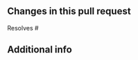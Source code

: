 <!--

Before working on a contribution, you must determine on which branch you need to work:
- Bug fix: choose the latest maintenance branch `11.5`
- Feature/Improvement: choose `11.x` 

> All bug fixes merged into the latest maintenance branch are also merged to the current dev branch (`11.x`) on a regular basis.

## Please make sure your PR complies with all of the following points: 
- [ ] Read and accept our [contributing guidelines](/CONTRIBUTING.md) before you submit a PR.
- [ ] Features need to be proper documented in `doc/` 
- [ ] Bugfixes need a short guide how to reproduce them -> target branch is the oldest supported maintenance branch, e.g. `11.4` (see Readme.md for the list of supported versions)
- [ ] Meet all coding standards (see PhpStan actions) 

**Don't submit a PR if it doesn't comply, it'll be closed without a comment!**
-->  
  

## Changes in this pull request  
Resolves #

## Additional info
